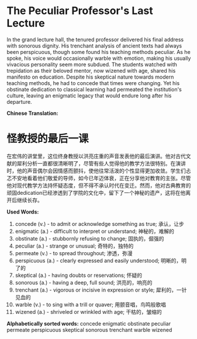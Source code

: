 # The Peculiar Professor's Last Lecture

In the grand lecture hall, the tenured professor delivered his final address with sonorous dignity. His trenchant analysis of ancient texts had always been perspicuous, though some found his teaching methods peculiar. As he spoke, his voice would occasionally warble with emotion, making his usually vivacious personality seem more subdued. The students watched with trepidation as their beloved mentor, now wizened with age, shared his manifesto on education. Despite his skeptical nature towards modern teaching methods, he had to concede that times were changing. Yet his obstinate dedication to classical learning had permeated the institution's culture, leaving an enigmatic legacy that would endure long after his departure.

**Chinese Translation:**
# 怪教授的最后一课

在宏伟的讲堂里，这位终身教授以洪亮庄重的声音发表他的最后演讲。他对古代文献的犀利分析一直都很清晰明了，尽管有些人觉得他的教学方法很特别。在演讲时，他的声音偶尔会因情感而颤抖，使他往常活泼的个性显得更加收敛。学生们忐忑不安地看着他们敬爱的导师，如今已年迈体衰，正在分享他对教育的主张。尽管他对现代教学方法持怀疑态度，但不得不承认时代在变迁。然而，他对古典教育的顽固dedication已经渗透到了学院的文化中，留下了一个神秘的遗产，这将在他离开后继续长存。

**Used Words:**
1. concede (v.) - to admit or acknowledge something as true; 承认，让步
2. enigmatic (a.) - difficult to interpret or understand; 神秘的，难解的
3. obstinate (a.) - stubbornly refusing to change; 固执的，倔强的
4. peculiar (a.) - strange or unusual; 奇特的，独特的
5. permeate (v.) - to spread throughout; 渗透，弥漫
6. perspicuous (a.) - clearly expressed and easily understood; 明晰的，明了的
7. skeptical (a.) - having doubts or reservations; 怀疑的
8. sonorous (a.) - having a deep, full sound; 洪亮的，响亮的
9. trenchant (a.) - vigorous or incisive in expression or style; 犀利的，一针见血的
10. warble (v.) - to sing with a trill or quaver; 用颤音唱，鸟鸣般歌唱
11. wizened (a.) - shriveled or wrinkled with age; 干枯的，皱缩的

**Alphabetically sorted words:**
concede
enigmatic
obstinate
peculiar
permeate
perspicuous
skeptical
sonorous
trenchant
warble
wizened